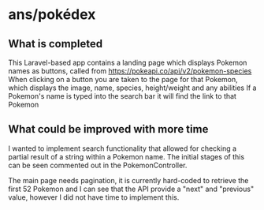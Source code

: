 # ans/pokédex

## What is completed
This Laravel-based app contains a landing page which displays Pokemon names as buttons, called from https://pokeapi.co/api/v2/pokemon-species
When clicking on a button you are taken to the page for that Pokemon, which displays the image, name, species, height/weight and any abilities
If a Pokemon's name is typed into the search bar it will find the link to that Pokemon


## What could be improved with more time
I wanted to implement search functionality that allowed for checking a partial result of a string within a Pokemon name. The initial stages of this can be seen commented out in the PokemonController.

The main page needs pagination, it is currently hard-coded to retrieve the first 52 Pokemon and I can see that the API provide a "next" and "previous" value, however I did not have time to implement this.
